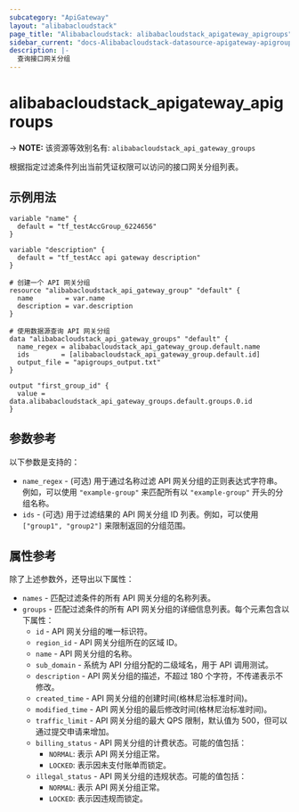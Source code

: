 ```yaml
---
subcategory: "ApiGateway"
layout: "alibabacloudstack"
page_title: "Alibabacloudstack: alibabacloudstack_apigateway_apigroups"
sidebar_current: "docs-Alibabacloudstack-datasource-apigateway-apigroups"
description: |- 
  查询接口网关分组
---
```


# alibabacloudstack_apigateway_apigroups
-> **NOTE:** 该资源等效别名有: `alibabacloudstack_api_gateway_groups`

根据指定过滤条件列出当前凭证权限可以访问的接口网关分组列表。

## 示例用法

```hcl
variable "name" {
  default = "tf_testAccGroup_6224656"
}

variable "description" {
  default = "tf_testAcc api gateway description"
}

# 创建一个 API 网关分组
resource "alibabacloudstack_api_gateway_group" "default" {
  name        = var.name
  description = var.description
}

# 使用数据源查询 API 网关分组
data "alibabacloudstack_api_gateway_groups" "default" {
  name_regex = alibabacloudstack_api_gateway_group.default.name
  ids        = [alibabacloudstack_api_gateway_group.default.id]
  output_file = "apigroups_output.txt"
}

output "first_group_id" {
  value = data.alibabacloudstack_api_gateway_groups.default.groups.0.id
}
```

## 参数参考

以下参数是支持的：

* `name_regex` - (可选) 用于通过名称过滤 API 网关分组的正则表达式字符串。例如，可以使用 `"example-group"` 来匹配所有以 `"example-group"` 开头的分组名称。
* `ids` - (可选) 用于过滤结果的 API 网关分组 ID 列表。例如，可以使用 `["group1", "group2"]` 来限制返回的分组范围。

## 属性参考

除了上述参数外，还导出以下属性：

* `names` - 匹配过滤条件的所有 API 网关分组的名称列表。
* `groups` - 匹配过滤条件的所有 API 网关分组的详细信息列表。每个元素包含以下属性：
  * `id` - API 网关分组的唯一标识符。
  * `region_id` - API 网关分组所在的区域 ID。
  * `name` - API 网关分组的名称。
  * `sub_domain` - 系统为 API 分组分配的二级域名，用于 API 调用测试。
  * `description` - API 网关分组的描述，不超过 180 个字符，不传递表示不修改。
  * `created_time` - API 网关分组的创建时间(格林尼治标准时间)。
  * `modified_time` - API 网关分组的最后修改时间(格林尼治标准时间)。
  * `traffic_limit` - API 网关分组的最大 QPS 限制，默认值为 500，但可以通过提交申请来增加。
  * `billing_status` - API 网关分组的计费状态。可能的值包括：
    - `NORMAL`: 表示 API 网关分组正常。
    - `LOCKED`: 表示因未支付账单而锁定。
  * `illegal_status` - API 网关分组的违规状态。可能的值包括：
    - `NORMAL`: 表示 API 网关分组正常。
    - `LOCKED`: 表示因违规而锁定。